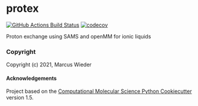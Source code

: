 protex
==============================
[//]: # (Badges)
[![GitHub Actions Build Status](https://github.com/wiederm/protex/workflows/CI/badge.svg)](https://github.com/wiederm/protex/actions?query=workflow%3ACI)
[![codecov](https://codecov.io/gh/wiederm/protex/branch/master/graph/badge.svg)](https://codecov.io/gh/wiederm/protex/branch/master)


Proton exchange using SAMS and openMM for ionic liquids

### Copyright

Copyright (c) 2021, Marcus Wieder


#### Acknowledgements
 
Project based on the 
[Computational Molecular Science Python Cookiecutter](https://github.com/molssi/cookiecutter-cms) version 1.5.
